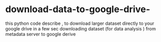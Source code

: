 # download-data-to-google-drive-
this python code describe , to download larger dataset directly to your google drive in a few sec
downloading dataset (for data analysis ) from metadata server to google derive
